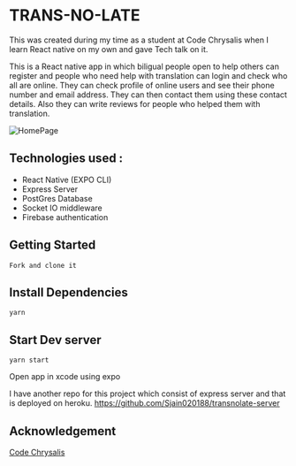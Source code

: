 # TRANS-NO-LATE

This was created during my time as a student at Code Chrysalis when I learn React native on my own and gave Tech talk on it.

This is a React native app in which biligual people open to help others can register and people who need help with translation can login and check who all are online. They can check profile of online users and see their phone number and email address. They can then contact them using these contact details. Also they can write reviews for people who helped them with translation.

![HomePage](/Homepage.png|width=100)

## Technologies used :
- React Native (EXPO CLI)
- Express Server
- PostGres Database
- Socket IO middleware
- Firebase authentication

## Getting Started
```
Fork and clone it
```
## Install Dependencies
```
yarn
```
## Start Dev server
```
yarn start
```

Open app in xcode using expo

I have another repo for this project which consist of express server and that is deployed on heroku.
https://github.com/Sjain020188/transnolate-server

## Acknowledgement
[Code Chrysalis](https://www.codechrysalis.io/)
